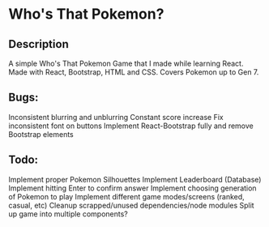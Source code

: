 # Who's That Pokemon?

## Description
A simple Who's That Pokemon Game that I made while learning React. Made with React, Bootstrap, HTML and CSS. Covers Pokemon up to Gen 7.

## Bugs:
Inconsistent blurring and unblurring
Constant score increase
Fix inconsistent font on buttons
Implement React-Bootstrap fully and remove Bootstrap elements

## Todo:
Implement proper Pokemon Silhouettes
Implement Leaderboard (Database)
Implement hitting Enter to confirm answer
Implement choosing generation of Pokemon to play 
Implement different game modes/screens (ranked, casual, etc)
Cleanup scrapped/unused dependencies/node modules
Split up game into multiple components?